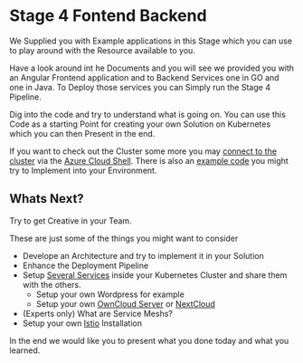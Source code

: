 # Stage 4 Fontend Backend

We Supplied you with Example applications in this Stage which you can use to play around with the Resource available to you.

Have a look around int he Documents and you will see we provided you with an Angular Frontend application and to Backend Services one in GO and one in Java. To Deploy those services you can Simply run the Stage 4 Pipeline.

Dig into the code and try to understand what is going on. You can use this Code as a starting Point for creating your own Solution on Kubernetes which you can then Present in the end.

If you want to check out the Cluster some more you may [connect to the cluster](https://docs.microsoft.com/en-us/azure/aks/kubernetes-walkthrough#connect-to-the-cluster) via the [Azure Cloud Shell](https://docs.microsoft.com/de-de/azure/cloud-shell/overview). There is also an [example code](https://docs.microsoft.com/en-us/azure/aks/kubernetes-walkthrough#run-the-application) you might try to Implement into your Environment.


## Whats Next?

Try to get Creative in your Team.

These are just some of the things you might want to consider
- Develope an Architecture and try to implement it in your Solution
- Enhance the Deployment Pipeline
- Setup [Several Services](https://kubernetes.io/docs/tutorials/stateful-application/) inside your Kubernetes Cluster and share them with the others.
  - Setup your own Wordpress for example
  - Setup your own [OwnCloud Server](https://owncloud.com/) or [NextCloud](https://nextcloud.com/)
- (Experts only) What are Service Meshs?
- Setup your own [Istio](https://istio.io/latest/about/service-mesh/) Installation

In the end we would like you to present what you done today and what you learned.